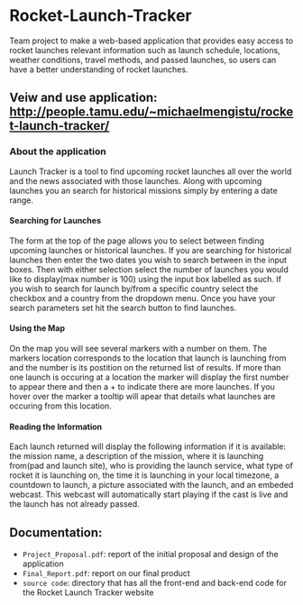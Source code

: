 # Rocket-Launch-Tracker
Team project to make a web-based application that provides easy access to rocket launches relevant information such as launch schedule, locations, weather conditions, travel methods, and passed launches, so users can have a better understanding of rocket launches. 

 ## Veiw and use application: http://people.tamu.edu/~michaelmengistu/rocket-launch-tracker/

### About the application
Launch Tracker is a tool to find upcoming rocket launches all over the world and the news associated with those launches. Along with upcoming launches you an search for historical missions simply by entering a date range.

#### Searching for Launches
The form at the top of the page allows you to select between finding upcoming launches or historical launches. If you are searching for historical launches then enter the two dates you wish to search between in the input boxes. Then with either selection select the number of launches you would like to display(max number is 100) using the input box labelled as such. If you wish to search for launch by/from a specific country select the checkbox and a country from the dropdown menu. Once you have your search parameters set hit the search button to find launches.

#### Using the Map
On the map you will see several markers with a number on them. The markers location corresponds to the location that launch is launching from and the number is its postition on the returned list of results. If more than one launch is occuring at a location the marker will display the first number to appear there and then a + to indicate there are more launches. If you hover over the marker a tooltip will apear that details what launches are occuring from this location.

#### Reading the Information
Each launch returned will display the following information if it is available: the mission name, a description of the mission, where it is launching from(pad and launch site), who is providing the launch service, what type of rocket it is launching on, the time it is launching in your local timezone, a countdown to launch, a picture associated with the launch, and an embeded webcast. This webcast will automatically start playing if the cast is live and the launch has not already passed.

## Documentation:
- `Project_Proposal.pdf`: report of the initial proposal and design of the application
- `Final_Report.pdf`: report on our final product
- `source code`: directory that has all the front-end and back-end code for the Rocket Launch Tracker website

